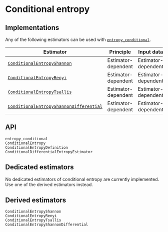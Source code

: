 # Conditional entropy

## Implementations

Any of the following estimators can be used with [`entropy_conditional`](@ref).

| Estimator                                       | Principle           | Input data          | [`Shannon`](@ref) | [`Renyi`](@ref) | [`Tsallis`](@ref) |
| ----------------------------------------------- | ------------------- | ------------------- | :---------------: | :-------------: | :---------------: |
| [`ConditionalEntropyShannon`](@ref)             | Estimator-dependent | Estimator-dependent |     Discrete      |        x        |         x         |
| [`ConditionalEntropyRenyi`](@ref)               | Estimator-dependent | Estimator-dependent |         x         |    Discrete     |         x         |
| [`ConditionalEntropyTsallis`](@ref)             | Estimator-dependent | Estimator-dependent |         x         |        x        |     Discrete      |
| [`ConditionalEntropyShannonDifferential`](@ref) | Estimator-dependent | Estimator-dependent |    Continuous     |        x        |         x         |

## API

```@docs
entropy_conditional
ConditionalEntropy
ConditionalEntropyDefinition
ConditionalDifferentialEntropyEstimator
```

## Dedicated estimators

No dedicated estimators of conditional entropy are currently implemented. Use
one of the derived estimators instead.

## Derived estimators

```@docs
ConditionalEntropyShannon
ConditionalEntropyRenyi
ConditionalEntropyTsallis
ConditionalEntropyShannonDifferential
```
